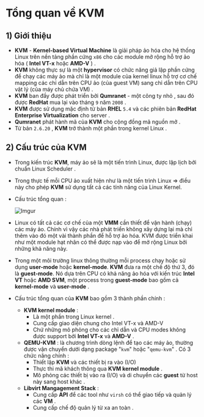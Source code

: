 # Tổng quan về KVM
## **1) Giới thiệu**
- **KVM** - **Kernel-based Virtual Machine** là giải pháp ảo hóa cho hệ thống Linux trên nền tảng phần cứng `x86` cho các module mở rộng hỗ trợ ảo hóa ( **Intel VT-x** hoặc **AMD-V** ) .
- **KVM** không thực sự là một **hypervisor** có chức năng giả lập phần cứng để chạy các máy ảo mà chỉ là một module của kernel linux hỗ trợ cơ chế mapping các chỉ dẫn trên CPU ảo (của guest VM) sang chỉ dẫn trên CPU vật lý (của máy chủ chứa VM) .
- **KVM** ban đầy được phát triển bởi **Qumranet** - một công ty nhỏ , sau đó được **RedHat** mua lại vào tháng `9` năm `2008` .
- **KVM** được sử dụng mặc định từ bản **RHEL** `5.4` và các phiên bản **RedHat Enterprise Virtualization** cho server .
- **Qumranet** phát hành mã của **KVM** cho cộng đồng mã nguồn mở .
- Từ bản `2.6.20` , **KVM** trở thành một phần trong kernel Linux .
## **2) Cấu trúc của KVM**
- Trong kiến trúc **KVM**, máy ảo sẽ là một tiến trình Linux, được lập lịch bởi chuẩn Linux Scheduler .
- Trong thực tế mỗi CPU ảo xuất hiện như là một tiến trình Linux => điều này cho phép **KVM** sử dụng tất cả các tính năng của Linux Kernel.
- Cấu trúc tổng quan :

    ![Imgur](https://i.imgur.com/r7P4kD3.png)

- Linux có tất cả các cơ chế của một **VMM** cần thiết để vận hành (chạy) các máy ảo. Chính vì vậy các nhà phát triển không xây dựng lại mà chỉ thêm vào đó một vài thành phần để hỗ trợ ảo hóa. KVM được triển khai như một module hạt nhân có thể được nạp vào để mở rộng Linux bởi những khả năng này.
- Trong một môi trường linux thông thường mỗi process chạy hoặc sử dụng **user-mode** hoặc **kernel-mode**. **KVM** đưa ra một chế độ thứ 3, đó là **guest-mode**. Nó dựa trên CPU có khả năng ảo hóa với kiến trúc **Intel VT** hoặc **AMD SVM**, một process trong **guest-mode** bao gồm cả **kernel-mode** và **user-mode** .
- Cấu trúc tổng quan của **KVM** bao gồm 3 thành phần chính :
    - **KVM kernel module** :
        - Là một phần trong Linux kernel .
        - Cung cấp giao diện chung cho Intel VT-x và AMD-V
        - Chứ những mô phỏng cho các chỉ dẫn và CPU modes không được support bởi **Intel VT-x** và **AMD-V** .
    - **QEMU-KVM** : là chương trình dòng lệnh để tạo các máy ảo, thường được vận chuyển dưới dạng package "`kvm`" hoặc "`qemu-kvm`" . Có 3 chức năng chính :
        - Thiết lập **KVM** và các thiết bị ra vào (I/O)
        - Thực thi mã khách thông qua **KVM kernel module** .
        - Mô phỏng các thiết bị vào ra (I/O) và di chuyển các **guest** từ host này sang host khác .
    - **Libvirt Mangagement Stack** :
        - Cung cấp **API** để các tool như `virsh` có thể giao tiếp và quản lý các **VM** .
        - Cung cấp chế độ quản lý từ xa an toàn .